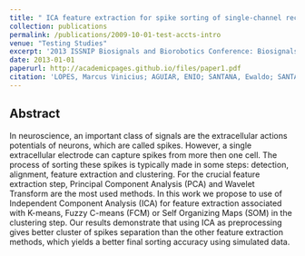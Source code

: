 ```yaml
---
title: " ICA feature extraction for spike sorting of single-channel records"
collection: publications
permalink: /publications/2009-10-01-test-accts-intro
venue: "Testing Studies"
excerpt: '2013 ISSNIP Biosignals and Biorobotics Conference: Biosignals and Robotics for Better and Safer Living'
date: 2013-01-01
paperurl: http://academicpages.github.io/files/paper1.pdf
citation: 'LOPES, Marcus Vinicius; AGUIAR, ENIO; SANTANA, Ewaldo; SANTANA, Eder; BARROS, Allan Kardec. <b>ICA feature extraction for spike sorting of single-channel records</b>. In: <i>2013 ISSNIP Biosignals and Biorobotics Conference: Biosignals and Robotics for Better and Safer Living (BRC)</i>, Rio de Janerio, 2013'
---
```


## Abstract
In neuroscience, an important class of signals are the extracellular actions potentials of neurons, which are called spikes. However, a single extracellular electrode can capture spikes from more then one cell. The process of sorting these spikes is typically made in some steps: detection, alignment, feature extraction and clustering. For the crucial feature extraction step, Principal Component Analysis (PCA) and Wavelet Transform are the most used methods. In this work we propose to use of Independent Component Analysis (ICA) for feature extraction associated with K-means, Fuzzy C-means (FCM) or Self Organizing Maps (SOM) in the clustering step. Our results demonstrate that using ICA as preprocessing gives better cluster of spikes separation than the other feature extraction methods, which yields a better final sorting accuracy using simulated data.
